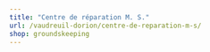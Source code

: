 ```yaml
---
title: "Centre de réparation M. S."
url: /vaudreuil-dorion/centre-de-reparation-m-s/
shop: groundskeeping
---
```

